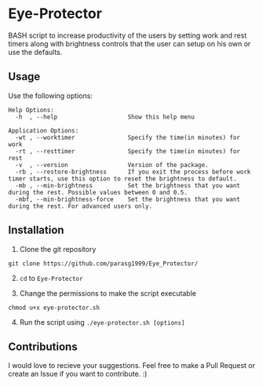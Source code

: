 # Eye-Protector

BASH script to increase productivity of the users by setting work and rest timers along with brightness controls that the user can setup on his own or use the defaults.

## Usage

Use the following options:
```
Help Options:
  -h  , --help                    Show this help menu

Application Options:
  -wt , --worktimer               Specify the time(in minutes) for work
  -rt , --resttimer               Specify the time(in minutes) for rest
  -v  , --version                 Version of the package.
  -rb , --restore-brightness      If you exit the process before work timer starts, use this option to reset the brightness to default.
  -mb , --min-brightness          Set the brightness that you want during the rest. Possible values between 0 and 0.5.
  -mbf, --min-brightness-force    Set the brightness that you want during the rest. For advanced users only.
```   

## Installation

1. Clone the git repository
```
git clone https://github.com/parasg1999/Eye_Protector/
```

2. ```cd``` to ```Eye-Protector```

3. Change the permissions to make the script executable
```
chmod u+x eye-protector.sh
```

4. Run the script using ```./eye-protector.sh [options]```

## Contributions
I would love to recieve your suggestions. Feel free to make a Pull Request or create an Issue if you want to contribute.
:)
